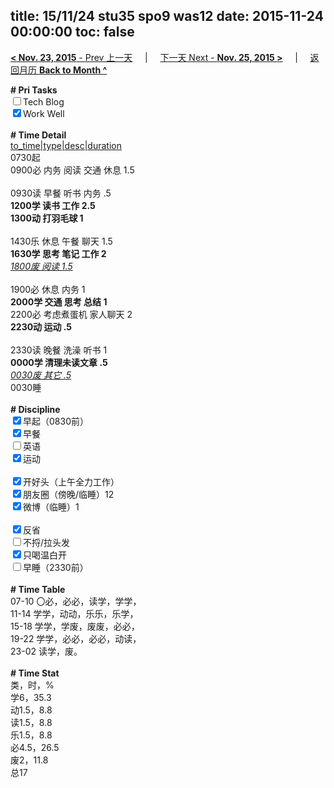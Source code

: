 title: 15/11/24 stu35 spo9 was12
date: 2015-11-24 00:00:00
toc: false
---
[**< Nov. 23, 2015** - Prev 上一天](/lifelogs/2015/11/d23.html) &nbsp; &nbsp; | &nbsp; &nbsp; [下一天 Next - **Nov. 25, 2015 >**](/lifelogs/2015/11/d25.html) &nbsp; &nbsp; |  &nbsp; &nbsp; [返回月历 **Back to Month ^**](/lifelogs/2015/11/index.html)
<br/><div><b># Pri Tasks</b></div><div><input type="checkbox"/>Tech Blog</div><div><input checked="true" type="checkbox"/>Work Well</div><div><br/></div><div><b># Time Detail</b></div><div><u>to_time|type|desc|duration</u></div><div>0730起</div><div>0900必 内务 阅读 交通 休息 1.5</div><div><br/></div><div>0930读 早餐 听书 内务 .5</div><div><b>1200学 读书 工作 2.5</b></div><div><b>1300动 打羽毛球 1</b></div><div><br/></div><div>1430乐 休息 午餐 聊天 1.5</div><div><b>1630学 思考 笔记 工作 2</b></div><div><u><i>1800废 阅读 1.5</i></u></div><div><br/></div><div>1900必 休息 内务 1</div><div><b>2000学 交通 思考 总结 1</b></div><div>2200必 考虑煮蛋机 家人聊天 2</div><div><b>2230动 运动 .5</b></div><div><br/></div><div>2330读 晚餐 洗澡 听书 1</div><div><b>0000学 清理未读文章 .5</b></div><div><u><i>0030废 其它 .5</i></u></div><div>0030睡</div><div><br/></div><div><b># Discipline</b></div><div><input checked="true" type="checkbox"/>早起（0830前）</div><div><input checked="true" type="checkbox"/>早餐</div><div><input type="checkbox"/>英语</div><div><input checked="true" type="checkbox"/>运动</div><div><br/></div><div><input checked="true" type="checkbox"/>开好头（上午全力工作）</div><div><input checked="true" type="checkbox"/>朋友圈（傍晚/临睡）12</div><div><input checked="true" type="checkbox"/>微博（临睡）1</div><div><br/></div><div><input checked="true" type="checkbox"/>反省</div><div><input type="checkbox"/>不捋/拉头发</div><div><input checked="true" type="checkbox"/>只喝温白开</div><div><input type="checkbox"/>早睡（2330前）</div><div><br/></div><div><b># Time Table</b></div><div>07-10 〇必，必必，读学，学学，</div><div>11-14 学学，动动，乐乐，乐学，</div><div>15-18 学学，学废，废废，必必，</div><div>19-22 学学，必必，必必，动读，</div><div>23-02 读学，废。</div><div><br/></div><div><b># Time Stat</b></div><div>类，时，%</div><div>学6，35.3</div><div>动1.5，8.8</div><div>读1.5，8.8</div><div>乐1.5，8.8</div><div>必4.5，26.5</div><div>废2，11.8</div><div>总17</div>